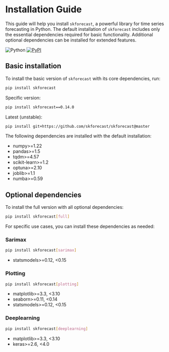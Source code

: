 # Installation Guide

This guide will help you install `skforecast`, a powerful library for time series forecasting in Python. The default installation of `skforecast` includes only the essential dependencies required for basic functionality. Additional optional dependencies can be installed for extended features.

![Python](https://img.shields.io/badge/python-3.9%20%7C%203.10%20%7C%203.11%20%7C%203.12-blue) [![PyPI](https://img.shields.io/pypi/v/skforecast)](https://pypi.org/project/skforecast/)


## **Basic installation**

To install the basic version of `skforecast` with its core dependencies, run:

```bash
pip install skforecast
```

Specific version:

```bash
pip install skforecast==0.14.0
```

Latest (unstable):

```bash
pip install git+https://github.com/skforecast/skforecast@master
```

The following dependencies are installed with the default installation:

+ numpy>=1.22
+ pandas>=1.5
+ tqdm>=4.57
+ scikit-learn>=1.2
+ optuna>=2.10
+ joblib>=1.1
+ numba>=0.59


## **Optional dependencies**

To install the full version with all optional dependencies:

```bash
pip install skforecast[full]
```

For specific use cases, you can install these dependencies as needed:

### Sarimax

```bash
pip install skforecast[sarimax]
```

+ statsmodels>=0.12, <0.15


### Plotting

```bash
pip install skforecast[plotting]
```

+ matplotlib>=3.3, <3.10
+ seaborn>=0.11, <0.14
+ statsmodels>=0.12, <0.15


### Deeplearning

```bash
pip install skforecast[deeplearning]
```

+ matplotlib>=3.3, <3.10
+ keras>=2.6, <4.0
